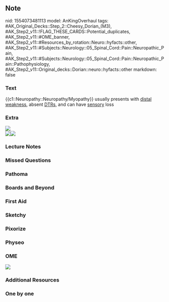 ## Note
nid: 1554073481113
model: AnKingOverhaul
tags: #AK_Original_Decks::Step_2::Cheesy_Dorian_(M3), #AK_Step2_v11::!FLAG_THESE_CARDS::Potential_duplicates, #AK_Step2_v11::#OME_banner, #AK_Step2_v11::#Resources_by_rotation::Neuro::hyfacts::other, #AK_Step2_v11::#Subjects::Neurology::05_Spinal_Cord::Pain::Neuropathic_Pain, #AK_Step2_v11::#Subjects::Neurology::05_Spinal_Cord::Pain::Neuropathic_Pain::Pathophysiology, #AK_Step2_v11::Original_decks::Dorian::neuro::hyfacts::other
markdown: false

### Text
{{c1::Neuropathy::Neuropathy/Myopathy}} usually presents with
<u>distal weakness</u>, absent <u>DTRs,</u> and can have
<u>sensory</u> loss

### Extra
<div>
  <i><img src="paste-2481374405591041.jpg"></i>
</div>
<div>
  <i><img src="paste-2477947021688833.jpg"><img src=
  "paste-2477972791492609.jpg"></i>
</div>

### Lecture Notes


### Missed Questions


### Pathoma


### Boards and Beyond


### First Aid


### Sketchy


### Pixorize


### Physeo


### OME
<div class="ome-widget">
  <a href="https://onlinemeded.org?ref=anki"><img src=
  "_OME_AnkiFlashcards_General_4.png"></a>
</div>

### Additional Resources


### One by one

